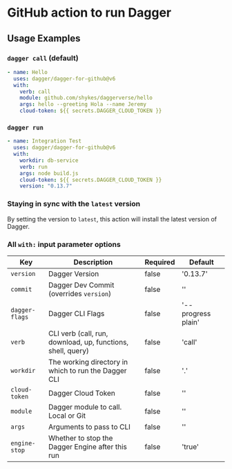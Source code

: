 # GitHub action to run Dagger

## Usage Examples

### `dagger call` (default)

```yaml
- name: Hello
  uses: dagger/dagger-for-github@v6
  with:
    verb: call
    module: github.com/shykes/daggerverse/hello
    args: hello --greeting Hola --name Jeremy
    cloud-token: ${{ secrets.DAGGER_CLOUD_TOKEN }}
```

### `dagger run`

```yaml
- name: Integration Test
  uses: dagger/dagger-for-github@v6
  with:
    workdir: db-service
    verb: run
    args: node build.js
    cloud-token: ${{ secrets.DAGGER_CLOUD_TOKEN }}
    version: "0.13.7"
```

### Staying in sync with the `latest` version

By setting the version to `latest`, this action will install the latest version of Dagger.

### All `with:` input parameter options

| Key            | Description                                                 | Required | Default            |
| -------------- | ----------------------------------------------------------- | -------- | ------------------ |
| `version`      | Dagger Version                                              | false    | '0.13.7'           |
| `commit`       | Dagger Dev Commit (overrides `version`)                     | false    | ''                 |
| `dagger-flags` | Dagger CLI Flags                                            | false    | '--progress plain' |
| `verb`         | CLI verb (call, run, download, up, functions, shell, query) | false    | 'call'             |
| `workdir`      | The working directory in which to run the Dagger CLI        | false    | '.'                |
| `cloud-token`  | Dagger Cloud Token                                          | false    | ''                 |
| `module`       | Dagger module to call. Local or Git                         | false    | ''                 |
| `args`         | Arguments to pass to CLI                                    | false    | ''                 |
| `engine-stop`  | Whether to stop the Dagger Engine after this run            | false    | 'true'             |
